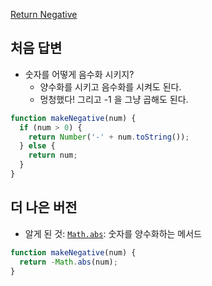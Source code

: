 [Return Negative](https://www.codewars.com/kata/55685cd7ad70877c23000102/train/javascript)
  
## 처음 답변
- 숫자를 어떻게 음수화 시키지? 
  - 양수화를 시키고 음수화를 시켜도 된다.
  - 멍청했다! 그리고 -1 을 그냥 곱해도 된다.
```js
function makeNegative(num) {
  if (num > 0) {
    return Number('-' + num.toString());
  } else {
    return num;
  }
}
```

## 더 나은 버전 
- 알게 된 것:
 [`Math.abs`](https://developer.mozilla.org/en-US/docs/Web/JavaScript/Reference/Global_Objects/Math/abs): 숫자를 양수화하는 메서드
```js
function makeNegative(num) {
  return -Math.abs(num);
}
```